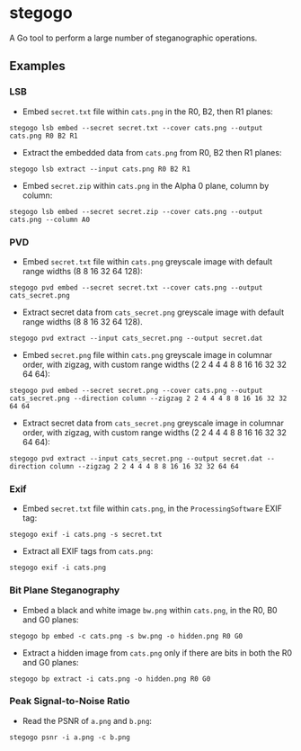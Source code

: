 # stegogo
A Go tool to perform a large number of steganographic operations.

## Examples
### LSB
* Embed `secret.txt` file within `cats.png` in the R0, B2, then R1 planes: 
```
stegogo lsb embed --secret secret.txt --cover cats.png --output cats.png R0 B2 R1
```
* Extract the embedded data from `cats.png` from R0, B2 then R1 planes:
```
stegogo lsb extract --input cats.png R0 B2 R1
```
* Embed `secret.zip` within `cats.png` in the Alpha 0 plane, column by column:
```
stegogo lsb embed --secret secret.zip --cover cats.png --output cats.png --column A0
```

### PVD
* Embed `secret.txt` file within `cats.png` greyscale image with default range widths (8 8 16 32 64 128):
```
stegogo pvd embed --secret secret.txt --cover cats.png --output cats_secret.png
```
* Extract secret data from `cats_secret.png` greyscale image with default range widths (8 8 16 32 64 128).
```
stegogo pvd extract --input cats_secret.png --output secret.dat
```
* Embed `secret.png` file within `cats.png` greyscale image in columnar order, with zigzag, with custom range widths (2 2 4 4 4 8 8 16 16 32 32 64 64):
```
stegogo pvd embed --secret secret.png --cover cats.png --output cats_secret.png --direction column --zigzag 2 2 4 4 4 8 8 16 16 32 32 64 64
```
* Extract secret data from `cats_secret.png` greyscale image in columnar order, with zigzag, with custom range widths (2 2 4 4 4 8 8 16 16 32 32 64 64):
```
stegogo pvd extract --input cats_secret.png --output secret.dat --direction column --zigzag 2 2 4 4 4 8 8 16 16 32 32 64 64
```

### Exif
* Embed `secret.txt` file within `cats.png`, in the `ProcessingSoftware` EXIF tag:
```
stegogo exif -i cats.png -s secret.txt
```
* Extract all EXIF tags from `cats.png`:
```
stegogo exif -i cats.png
```

### Bit Plane Steganography
* Embed a black and white image `bw.png` within `cats.png`, in the R0, B0 and G0 planes:
```
stegogo bp embed -c cats.png -s bw.png -o hidden.png R0 G0
```
* Extract a hidden image from `cats.png` only if there are bits in both the R0 and G0 planes:
```
stegogo bp extract -i cats.png -o hidden.png R0 G0
```

### Peak Signal-to-Noise Ratio
* Read the PSNR of `a.png` and `b.png`:
```
stegogo psnr -i a.png -c b.png
```